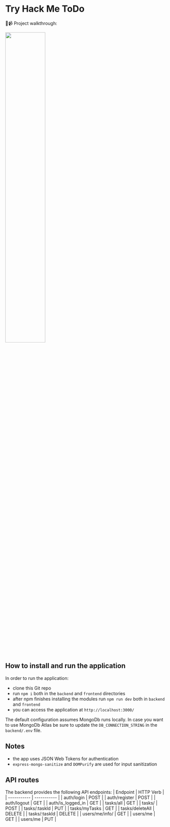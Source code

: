 # Try Hack Me ToDo

🍿📹 Project walkthrough:

[<img src="https://i.ytimg.com/vi/eWh0kclZr1I/maxresdefault.jpg" width="50%">](https://www.youtube.com/watch?v=eWh0kclZr1I "TODO Project walkthrough")



## How to install and run the application

In order to run the application:
- clone this Git repo
- run `npm i` both in the `backend` and `frontend` directories
- after npm finishes installing the modules run  `npm run dev`  both in `backend` and `frontend`
- you can access the application at `http://localhost:3000/`
  
The default configuration assumes MongoDb runs locally. In case you want to use MongoDb Atlas be sure to update the `DB_CONNECTION_STRING` in the `backend/.env` file.


## Notes
- the app uses JSON Web Tokens for authentication
- `express-mongo-sanitize` and `DOMPurify` are used for input sanitization 

## API routes

The backend provides the following API endpoints:
| Endpoint    | HTTP Verb    |
| ----------- | ----------- |
| auth/login  | POST       |
| auth/register | POST    |
| auth/logout | GET    |
| auth/is_logged_in | GET    |
| tasks/all  | GET       |
| tasks/ | POST    |
| tasks/:taskId | PUT    |
| tasks/myTasks | GET    |
| tasks/deleteAll | DELETE    |
| tasks/:taskId | DELETE    |
| users/me/info/ | GET    |
| users/me | GET    |
| users/me | PUT    |